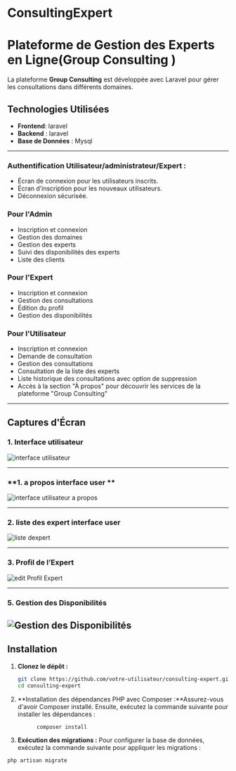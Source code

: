 # **ConsultingExpert**

# Plateforme de Gestion des Experts en Ligne(Group Consulting )
La plateforme **Group Consulting** est développée avec Laravel pour gérer les consultations dans différents domaines.



## Technologies Utilisées
- **Frontend**: laravel
- **Backend** : laravel
- **Base de Données** : Mysql

---


### **Authentification Utilisateur/administrateur/Expert :**
- Écran de connexion pour les utilisateurs inscrits.
- Écran d’inscription pour les nouveaux utilisateurs.
- Déconnexion sécurisée.


### Pour l'Admin
- Inscription et connexion
- Gestion des domaines
- Gestion des experts
- Suivi des disponibilités des experts
- Liste des clients

### Pour l'Expert
- Inscription et connexion
- Gestion des consultations
- Édition du profil
- Gestion des disponibilités

### Pour l'Utilisateur
- Inscription et connexion
- Demande de consultation
- Gestion des consultations
- Consultation de la liste des experts
- Liste historique des consultations avec option de suppression
- Accès à la section "À propos" pour découvrir les services de la plateforme "Group Consulting"

---

## **Captures d'Écran**

### **1. Interface utilisateur**
![interface utilisateur](public/photo/photo5.png)


---

### **1. a propos interface user **
![interface utilisateur a propos ](public/photo/photo2.png)


---
### **2. liste des expert interface user**
![liste dexpert ](public/photo/photo1.png)

---

### **3. Profil de l’Expert**
![ edit Profil Expert](public/photo/photo3.png)

---



### **5. Gestion des Disponibilités**
![Gestion des Disponibilités](public/photo/photo4.png)
---

## **Installation**

1. **Clonez le dépôt :**
   ```bash
   git clone https://github.com/votre-utilisateur/consulting-expert.git
   cd consulting-expert

1. **Installation des dépendances PHP avec Composer :**Assurez-vous d'avoir Composer installé. Ensuite, exécutez la commande suivante pour installer les dépendances :
   ```bash
         composer install

1. **Exécution des migrations :** Pour configurer la base de données, exécutez la commande suivante pour appliquer les migrations :
 ```bash
 php artisan migrate